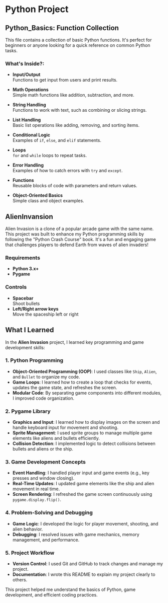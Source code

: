 # Python Project

## Python_Basics: Function Collection

This file contains a collection of basic Python functions. It's perfect for beginners or anyone looking for a quick reference on common Python tasks.

### What's Inside?:

- **Input/Output**  
  Functions to get input from users and print results.

- **Math Operations**  
  Simple math functions like addition, subtraction, and more.

- **String Handling**  
  Functions to work with text, such as combining or slicing strings.

- **List Handling**  
  Basic list operations like adding, removing, and sorting items.

- **Conditional Logic**  
  Examples of `if`, `else`, and `elif` statements.

- **Loops**  
  `for` and `while` loops to repeat tasks.

- **Error Handling**  
  Examples of how to catch errors with `try` and `except`.

- **Functions**  
  Reusable blocks of code with parameters and return values.

- **Object-Oriented Basics**  
  Simple class and object examples.

## AlienInvansion

Alien Invasion is a clone of a popular arcade game with the same name. This project was built to enhance my Python programming skills by following the "Python Crash Course" book. It's a fun and engaging game that challenges players to defend Earth from waves of alien invaders!

### Requirements

- **Python 3.x+**
- **Pygame**

### Controls

- **Spacebar**  
  Shoot bullets
- **Left/Right arrow keys**  
  Move the spaceship left or right

## What I Learned

In the **Alien Invasion** project, I learned key programming and game development skills:

### 1. Python Programming
- **Object-Oriented Programming (OOP)**: I used classes like `Ship`, `Alien`, and `Bullet` to organize my code.
- **Game Loops**: I learned how to create a loop that checks for events, updates the game state, and refreshes the screen.
- **Modular Code**: By separating game components into different modules, I improved code organization.

### 2. Pygame Library
- **Graphics and Input**: I learned how to display images on the screen and handle keyboard input for movement and shooting.
- **Sprite Management**: I used sprite groups to manage multiple game elements like aliens and bullets efficiently.
- **Collision Detection**: I implemented logic to detect collisions between bullets and aliens or the ship.

### 3. Game Development Concepts
- **Event Handling**: I handled player input and game events (e.g., key presses and window closing).
- **Real-Time Updates**: I updated game elements like the ship and alien movement in real time.
- **Screen Rendering**: I refreshed the game screen continuously using `pygame.display.flip()`.

### 4. Problem-Solving and Debugging
- **Game Logic**: I developed the logic for player movement, shooting, and alien behavior.
- **Debugging**: I resolved issues with game mechanics, memory management, and performance.

### 5. Project Workflow
- **Version Control**: I used Git and GitHub to track changes and manage my project.
- **Documentation**: I wrote this README to explain my project clearly to others.

This project helped me understand the basics of Python, game development, and efficient coding practices.
